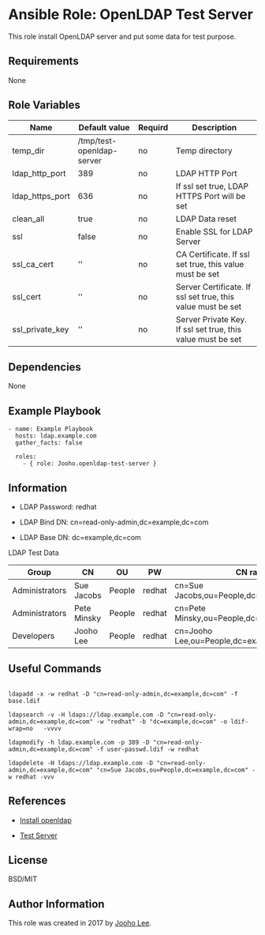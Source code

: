 Ansible Role: OpenLDAP Test Server
=========

This role install OpenLDAP server and put some data for test purpose.

Requirements
------------
None

Role Variables
--------------

| Name                      | Default value                         |        Requird       | Description                                                                 |
|---------------------------|---------------------------------------|----------------------|-----------------------------------------------------------------------------|
| temp_dir                  | /tmp/test-openldap-server             |         no           | Temp directory                                                              |
| ldap_http_port            | 389                                   |         no           | LDAP HTTP Port                                                              |
| ldap_https_port           | 636                                   |         no           | If ssl set true, LDAP HTTPS Port will be set                                |
| clean_all                 | true                                  |         no           | LDAP Data reset                                                             |
| ssl                       | false                                 |         no           | Enable SSL for LDAP Server                                                  |
| ssl_ca_cert               | ''                                    |         no           | CA Certificate. If ssl set true, this value must be set                     |
| ssl_cert                  | ''                                    |         no           | Server Certificate. If ssl set true, this value must be set                 |
| ssl_private_key           | ''                                    |         no           | Server Private Key. If ssl set true, this value must be set                 |


Dependencies
------------

None



Example Playbook
----------------
~~~
- name: Example Playbook
  hosts: ldap.example.com
  gather_facts: false

  roles:
    - { role: Jooho.openldap-test-server }
~~~

Information
-----------
- LDAP Password: redhat

- LDAP Bind DN: cn=read-only-admin,dc=example,dc=com

- LDAP Base DN: dc=example,dc=com

LDAP Test Data

|       Group     |      CN     |    OU    |    PW    |                  CN raw                    |
|-----------------|-------------|----------|----------|--------------------------------------------|
|  Administrators | Sue Jacobs  |  People  |  redhat  | cn=Sue Jacobs,ou=People,dc=example,dc=com  | 
|  Administrators | Pete Minsky |  People  |  redhat  | cn=Pete Minsky,ou=People,dc=example,dc=com | 
|  Developers     | Jooho Lee   |  People  |  redhat  | cn=Jooho Lee,ou=People,dc=example,dc=com   |


Useful Commands
----------------
```

ldapadd -x -w redhat -D "cn=read-only-admin,dc=example,dc=com" -f base.ldif

ldapsearch -v -H ldaps://ldap.example.com -D "cn=read-only-admin,dc=example,dc=com" -w "redhat" -b "dc=example,dc=com" -o ldif-wrap=no   -vvvv

ldapmodify -h ldap.example.com -p 389 -D "cn=read-only-admin,dc=example,dc=com" -f user-passwd.ldif -w redhat

ldapdelete -H ldaps://ldap.example.com -D "cn=read-only-admin,dc=example,dc=com" "cn=Sue Jacobs,ou=People,dc=example,dc=com" -w redhat -vvv

```

References
----------
- [Install openldap](http://www.itzgeek.com/how-tos/linux/centos-how-tos/step-step-openldap-server-configuration-centos-7-rhel-7.html)

- [Test Server](http://www.forumsys.com/tutorials/integration-how-to/ldap/online-ldap-test-server/)



License
-------

BSD/MIT

Author Information
------------------

This role was created in 2017 by [Jooho Lee](http://github.com/jooho).

